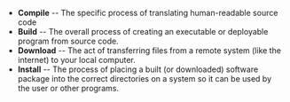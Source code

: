 * **Compile**  -- The specific process of translating human-readable source code 
* **Build**   -- The overall process of creating an executable or deployable program from source code. 
* **Download** -- The act of transferring files from a remote system (like the internet) to your local computer.
* **Install**  -- The process of placing a built (or downloaded) software package into the correct directories on a system so it can be used by the user or other programs.  